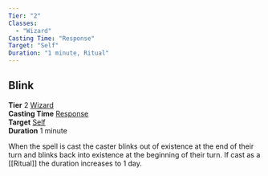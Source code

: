 ```yaml
---
Tier: "2"
Classes:
  - "Wizard"
Casting Time: "Response"
Target: "Self"
Duration: "1 minute, Ritual"
---
```

## Blink
**Tier** 2 [Wizard](app://obsidian.md/SRD/Archetypes/Wizard.md)  
**Casting Time** [Response](app://obsidian.md/SRD/Response.md)  
**Target** [Self](app://obsidian.md/SRD/Glossary/Self.md)  
**Duration** 1 minute


When the spell is cast the caster blinks out of existence at the end of their turn and blinks back into existence at the beginning of their turn. If cast as a [[Ritual]] the duration increases to 1 day.